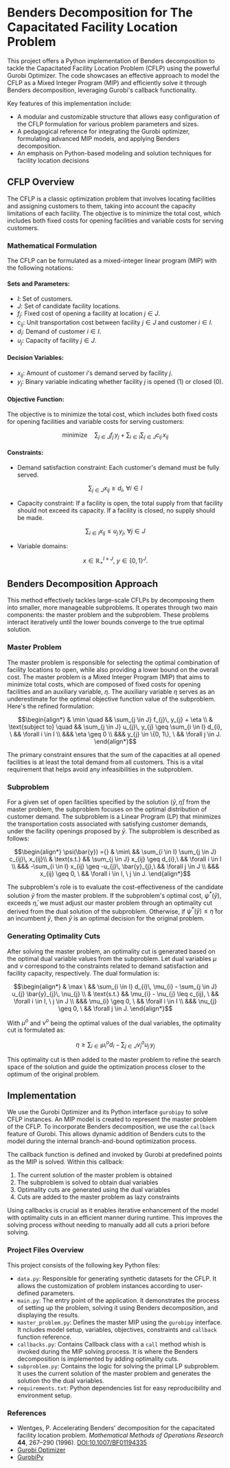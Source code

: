 # Benders Decomposition for The Capacitated Facility Location Problem

This project offers a Python implementation of Benders decomposition to tackle the Capacitated Facility Location Problem (CFLP) using the powerful Gurobi Optimizer.
The code showcases an effective approach to model the CFLP as a Mixed Integer Program (MIP) and efficiently solve it through Benders decomposition, leveraging Gurobi's callback functionality.

Key features of this implementation include:

- A modular and customizable structure that allows easy configuration of the CFLP formulation for various problem parameters and sizes.
- A pedagogical reference for integrating the Gurobi optimizer, formulating advanced MIP models, and applying Benders decomposition.
- An emphasis on Python-based modeling and solution techniques for facility location decisions

## CFLP Overview

The CFLP is a classic optimization problem that involves locating facilities and assigning customers to them, taking into account the capacity limitations of each facility. The objective is to minimize the total cost, which includes both fixed costs for opening facilities and variable costs for serving customers.

### Mathematical Formulation

The CFLP can be formulated as a mixed-integer linear program (MIP) with the following notations:

#### Sets and Parameters:

- $I$: Set of customers.
- $J$: Set of candidate facility locations.
- $f_{j}$: Fixed cost of opening a facility at location $j \in J$.
- $c_{ij}$: Unit transportation cost between facility $j \in J$ and customer $i \in I$.
- $d_{i}$: Demand of customer $i \in I$.
- $u_{j}$: Capacity of facility $j \in J$.

#### Decision Variables:

- $x_{ij}$: Amount of customer $i$'s demand served by facility $j$.
- $y_{j}$: Binary variable indicating whether facility $j$ is opened (1) or closed (0).

#### Objective Function:

The objective is to minimize the total cost, which includes both fixed costs for opening facilities and variable costs for serving customers:

```math
\text{minimize} \quad \sum_{j \in J} f_{j}\, y_{j} + \sum_{i \in I} \sum_{j \in J} c_{ij}\, x_{ij}
```

#### Constraints:

- Demand satisfaction constraint: Each customer's demand must be fully served. 

```math
\sum_{j \in J} x_{ij} \geq d_{i},\ \forall i \in I
```

- Capacity constraint: If a facility is open, the total supply from that facility should not exceed its capacity. If a facility is closed, no supply should be made. 

```math
\sum_{i \in I} x_{ij} \leq u_{j}\, y_{j},\ \forall j \in J
```

- Variable domains:

```math
x \in \mathbb{R}^{I \times J}_+,\ y \in \{0, 1\}^{J}.
```

## Benders Decomposition Approach

This method effectively tackles large-scale CFLPs by decomposing them into smaller, more manageable subproblems. It operates through two main components: the master problem and the subproblem. These problems interact iteratively until the lower bounds converge to the true optimal solution.


### Master Problem

The master problem is responsible for selecting the optimal combination of facility locations to open, while also providing a lower bound on the overall cost. The master problem is a Mixed Integer Program (MIP) that aims to minimize total costs, which are composed of fixed costs for opening facilities and an auxiliary variable, $\eta$. The auxiliary variable $\eta$ serves as an underestimate for the optimal objective function value of the subproblem. Here's the refined formulation:

```math
\begin{align*}
    & \min \quad && \sum_{j \in J} f_{j}\, y_{j} + \eta \\
    & \text{subject to} \quad && \sum_{j \in J} u_{j}\, y_{j} \geq \sum_{i \in I} d_{i}, \ && \forall i \in I \\
    &&& \eta \geq 0 \\
    &&& y_{j} \in \{0, 1\}, \ && \forall j \in J.
\end{align*}
```

The primary constraint ensures that the sum of the capacities at all opened facilities is at least the total demand from all customers. This is a vital requirement that helps avoid any infeasibilities in the subproblem.

### Subproblem

For a given set of open facilities specified by the solution $(\bar{y}, \bar{\eta})$ from the master problem, the subproblem focuses on the optimal distribution of customer demand. The subproblem is a Linear Program (LP) that minimizes the transportation costs associated with satisfying customer demands, under the facility openings proposed by $\bar{y}$. The subproblem is described as follows:

```math
\begin{align*}
    \psi(\bar{y}) ={} & \min\ && \sum_{i \in I} \sum_{j \in J} c_{ij}\, x_{ij}\\
    & \text{s.t.} && \sum_{j \in J} x_{ij} \geq d_{i},\ && \forall i \in I \\
    &&& -\sum_{i \in I} x_{ij} \geq -u_{j}\, \bar{y}_{j},\ && \forall j \in J \\
    &&& x_{ij} \geq 0, \ && \forall i \in I, \ j \in J.
\end{align*}
```

The subproblem's role is to evaluate the cost-effectiveness of the candidate solution $\bar{y}$ from the master problem. If the subproblem's optimal cost, $\psi^*(\bar{y})$, exceeds $\bar{\eta}$, we must adjust our master problem through an optimality cut derived from the dual solution of the subproblem. Otherwise, if $\psi^*(\bar{y}) \leq \bar{\eta}$ for an incumbent $\bar{y}$, then $\bar{y}$ is an optimal decision for the original problem.

### Generating Optimality Cuts

After solving the master problem, an optimality cut is generated based on the optimal dual variable values from the subproblem. Let dual variables $\mu$ and $\nu$ correspond to the constraints related to demand satisfaction and facility capacity, respectively. The dual formulation is:

```math
\begin{align*}
    & \max \ && \sum_{i \in I} d_{i}\, \mu_{i} - \sum_{j \in J} u_{j} \bar{y}_{j}\, \nu_{j} \\
    & \text{s.t.} && \mu_{i} - \nu_{j} \leq c_{ij}, \ && \forall i \in I, \ j \in J \\
    &&& \mu_{i} \geq 0, \ && \forall i \in I \\
    &&& \nu_{j} \geq 0, \ && \forall j \in J.
\end{align*}
```

With $\mu^{o}$ and $\nu^{o}$ being the optimal values of the dual variables, the optimality cut is formulated as:

```math
\eta \geq \sum_{i \in I} \mu^{o}_{i} d_{i} - \sum_{j \in J} \nu^{o}_{j} u_{j}\, y_{j}
```

This optimality cut is then added to the master problem to refine the search space of the solution and guide the optimization process closer to the optimum of the original problem.

## Implementation

We use the Gurobi Optimizer and its Python interface `gurobipy` to solve CFLP instances.
An MIP model is created to represent the master problem of the CFLP. To incorporate Benders decomposition, we use the `callback` feature of Gurobi. This allows dynamic addition of Benders cuts to the model during the internal branch-and-bound optimization process.

The callback function is defined and invoked by Gurobi at predefined points as the MIP is solved. Within this callback:

1. The current solution of the master problem is obtained
1. The subproblem is solved to obtain dual variables
1. Optimality cuts are generated using the dual variables
1. Cuts are added to the master problem as lazy constraints

Using callbacks is crucial as it enables iterative enhancement of the model with optimality cuts in an efficient manner during runtime. This improves the solving process without needing to manually add all cuts a priori before solving.

### Project Files Overview

This project consists of the following key Python files:

- `data.py`: Responsible for generating synthetic datasets for the CFLP. It allows the customization of problem instances according to user-defined parameters.
- `main.py`: The entry point of the application. It demonstrates the process of setting up the problem, solving it using Benders decomposition, and displaying the results.
- `master_problem.py`: Defines the master MIP using the `gurobipy` interface. It ncludes model setup, variables, objectives, constraints and `callback` function reference.
- `callbacks.py`: Contains Callback class with a `call` method whish is invoked during the MIP solving process. It is where the Benders decomposition is implemented by adding optimality cuts.
- `subproblem.py`: Contains the logic for solving the primal LP subproblem. It uses the current solution of the master problem and generates the solution tho the dual variables.
- `requirements.txt`: Python dependencies list for easy reproducibility and environment setup.

### References

- Wentges, P. Accelerating Benders' decomposition for the capacitated facility location problem. *Mathematical Methods of Operations Research* **44**, 267–290 (1996). [DOI:10.1007/BF01194335](https://doi.org/10.1007/BF01194335)
- [Gurobi Optimizer](https://www.gurobi.com/solutions/gurobi-optimizer/)
- [GurobiPy](https://pypi.org/project/gurobipy/)
